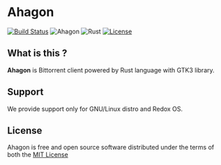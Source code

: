 # Ahagon
[![Build Status](https://travis-ci.org/BORN2LOSE/ahagon.svg?branch=master)](https://travis-ci.org/BORN2LOSE/ahagon)
![Ahagon](https://img.shields.io/badge/ahagon-beta-ff69b4.svg?style=flat-square)
![Rust](https://img.shields.io/badge/rust-nightly-orange.svg?style=flat-square)
[![License](https://img.shields.io/github/license/mashape/apistatus.svg?style=flat-square)](https://raw.githubusercontent.com/BORN2LOSE/ahagon/master/LICENSE)

## What is this ?
**Ahagon** is Bittorrent client powered by Rust language with GTK3 library.

## Support
We provide support only for GNU/Linux distro and Redox OS.

## License
Ahagon is free and open source software distributed under the terms of both the [MIT License](https://raw.githubusercontent.com/BORN2LOSE/ahagon/master/LICENSE)
